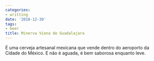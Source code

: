 ```yaml
---
categories:
- writting
date: '2018-12-30'
tags:
- beer
title: Minerva Viena de Guadalajara
---
```


É uma cerveja artesanal mexicana que vende dentro do aeroporto da Cidade do México. E não é aguada, é bem saborosa enquanto leve.

